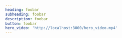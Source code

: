 ```yaml
---
heading: foobar
subheading: foobar
description: foobar
button: foobar
hero_video: 'http://localhost:3000/hero_video.mp4'
---
```


